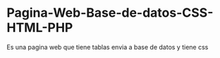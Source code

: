 # Pagina-Web-Base-de-datos-CSS-HTML-PHP
Es una pagina web que tiene tablas envia a base de datos y tiene css
